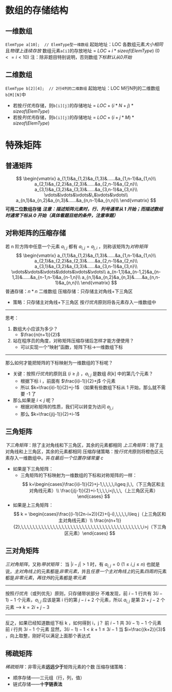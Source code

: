 # 数组的存储结构
## 一维数组
`ElemType a[10];  // ElemType型一维数组`
起始地址：LOC
各数组元素*大小相同*且*物理上连续存放*
数组元素`a[i]`的存放地址 = $LOC+i*sizeof(ElemType)$    $(0 <= i < 10)$
注：除非题目特别说明，否则数组*下标默认从0开始*
## 二维数组
`ElemType b[2][4];  // 2行4列的二维数组` 
起始地址：LOC
M行N列的二维数组`b[M][N]`中
- 若按*行优先*存储，则`b[i][j]`的存储地址 = $LOC + (i*N+j)*sizeof(ElemType)$
- 若按*列优先*存储，则`b[i][j]`的存储地址 = $LOC+(i+j*M)*sizeof(ElemType)$
# 特殊矩阵
## 普通矩阵
$$
 \begin{vmatrix}
 a_{1,1}&a_{1,2}&a_{1,3}&......&a_{1,n-1}&a_{1,n}\\
 a_{2,1}&a_{2,2}&a_{2,3}&......&a_{2,n-1}&a_{2,n}\\
 a_{3,1}&a_{3,2}&a_{3,3}&......&a_{3,n-1}&a_{3,n}\\
 \vdots&\vdots&\vdots&\,&\vdots&\vdots\\
 a_{n,1}&a_{n,2}&a_{n,3}&......&a_{n,n-1}&a_{n,n}\\
 \end{vmatrix}
 $$
 **可用二位数组存储**
 ***注意：描述矩阵元素时，行、列号通常从 1 开始；而描述数组时通常下标从 0 开始（具体看题目给的条件，注意审题）***
## 对称矩阵的压缩存储
若 n 阶方阵中任意一个元素 $a_{i,j}$ 都有 $a_{i,j}=a_{j,i}$ ，则称该矩阵为*对称矩阵*
$$
 \begin{vmatrix}
 a_{1,1}&a_{1,2}&a_{1,3}&......&a_{1,n-1}&a_{1,n}\\
 a_{2,1}&a_{2,2}&a_{2,3}&......&a_{2,n-1}&a_{2,n}\\
 a_{3,1}&a_{3,2}&a_{3,3}&......&a_{3,n-1}&a_{3,n}\\
 \vdots&\vdots&\vdots&\ddots&\vdots&\vdots\\
  a_{n-1,1}&a_{n-1,2}&a_{n-1,3}&......&a_{n-1,n-1}&a_{n-1,n}\\
 a_{n,1}&a_{n,2}&a_{n,3}&......&a_{n,n-1}&a_{n,n}\\
 \end{vmatrix}
 $$
普通存储：$n*n$ 二维数组
压缩存储：只存储主对角线+下三角区
- 策略：只存储主对角线+下三角区
按*行优先*原则将各元素存入一维数组中
***
思考：
1. 数组大小应该为多少？
	- $\frac{n(n+1)}{2}$
2. 站在程序员的角度，对称矩阵压缩存储后怎样才能方便使用？
	- 可以实现一个“映射”函数，矩阵下标->一维数组下标
***
那么如何才能把矩阵的下标映射为一维数组的下标呢？
- 关键：按照*行优先*的原则且 $(i\geq j)$ ，$a_{i,j}$ 是数组 $B[k]$ 中的第几个元素？
	- 根据下标 i ，前面有 $\frac{i(i-1)}{2}+j$ 个元素
	- 所以 $k=\frac{i(i-1)}{2}+j-1$ （如果有些数组下标从 1 开始，那么就不需要 -1 了
- 那么如果是 $i<j$ 呢？
	- 根据对称矩阵的性质，我们可以转变为访问 $a_{j,i}$ 
	- 那么 $k=\frac{j(j-1)}{2}+i-1$ 

## 三角矩阵
*下三角矩阵*：除了主对角线和下三角区，其余的元素都相同
*上三角矩阵*：除了主对角线和上三角区，其余的元素都相同
压缩存储策略：按*行优先*原则将橙色区元素存入一维数组中。并*在最后一个位置存储常量 c* 
- 如果是下三角矩阵：
	- 三角矩阵的下标映射为一维数组的下标和对称矩阵的一样：
$$
k=\begin{cases}\frac{i(i-1)}{2}+j-1,\,\,\,\,i\geq j\,\,（下三角区和主对角线元素）\\
\frac{j(j-1)}{2}+i-1,\,\,\,i<j\,\,\,（上三角区元素）\end{cases}
$$
- 如果是上三角矩阵：
$$
k = \begin{cases}\frac{(i-1)(2n-i+2)}{2}+(j-i),\,\,\,\,i\leq j（上三角区和主对角线元素）\\
\frac{n(n+1)}{2},\,\,\,\,\,\,\,\,\,\,\,\,\,\,\,\,\,\,\,\,\,\,\,\,\,\,\,\,\,\,\,\,\,\,\,\,\,\,\,\,\,\,i>j（下三角区元素）\end{cases}
$$
## 三对角矩阵
*三对角矩阵*，又称*带状矩阵*：
当 $|i-j|>1$ 时，有 $a_{i,j}=0\,\,(1\leq i,j \leq n)$ 
也就是说，*主对角线上*的元素都是*非零元素*，并且*任意一个主对角线上*的元素*四周的*元素都是*非零元素*，*再往外*的元素都是*零元素* 
***
按照*行优先*（或列优先）原则，只存储带状部分
不难发现，前 $i-1$ 行共有 $3(i-1)-1$ 个元素，$a_{i,j}$ 应该是第 i 行的第 $j-i+2$ 个元素，所以 $a_{i,j}$ 是第 $2i+j-2$ 个元素 --> $k=2i+j-3$ 
***
反之，如果已经知道数组下标 k ，如何得到 i，j？
前 $i-1$ 共 $3(i-1)-1$ 个元素
前 $i$ 行共 $3i-1$ 个元素
显然，$3(i-1)-1<k+1\leq 3i-1$ 
当 $i=\frac{(k+2)}{3}$ ，向上取整，刚好可以满足上面那个表达式
## 稀疏矩阵
*稀疏矩阵*：非零元素**远远少于**矩阵元素的个数
压缩存储策略：
- 顺序存储——三元组（行，列，值）
- 链式存储——**十字链表法**
